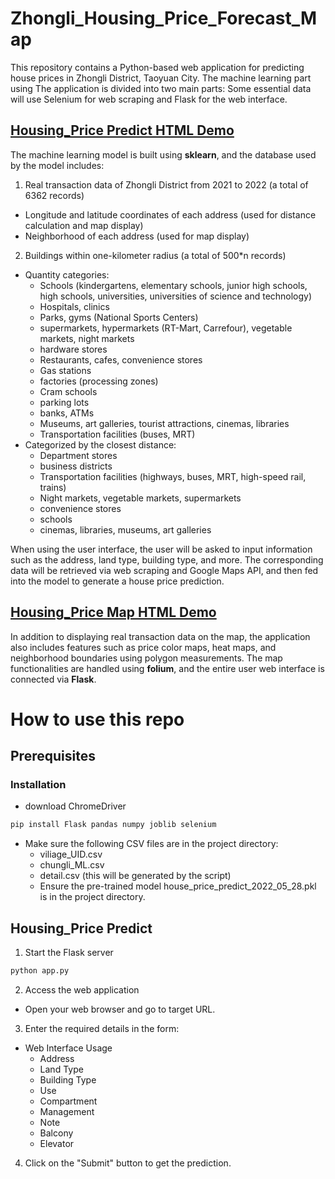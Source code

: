 # Zhongli_Housing_Price_Forecast_Map
This repository contains a Python-based web application for predicting house prices in Zhongli District, Taoyuan City.
The machine learning part using 
The application is divided into two main parts:
Some essential data will use Selenium for web scraping and Flask for the web interface.

## [Housing_Price Predict HTML Demo](https://xkllkx.github.io/Zhongli_Housing_Price_Forecast_Map/loan-prediction-web/templates/form.html)
The machine learning model is built using **sklearn**, and the database used by the model includes:
1. Real transaction data of Zhongli District from 2021 to 2022 (a total of 6362 records)
- Longitude and latitude coordinates of each address (used for distance calculation and map display)
- Neighborhood of each address (used for map display)
2. Buildings within one-kilometer radius (a total of 500*n records)
- Quantity categories:
  + Schools (kindergartens, elementary schools, junior high schools, high schools, universities, universities of science and technology)
  + Hospitals, clinics
  + Parks, gyms (National Sports Centers)
  + supermarkets, hypermarkets (RT-Mart, Carrefour), vegetable markets, night markets
  + hardware stores
  + Restaurants, cafes, convenience stores
  + Gas stations
  + factories (processing zones)
  + Cram schools
  + parking lots
  + banks, ATMs
  + Museums, art galleries, tourist attractions, cinemas, libraries
  + Transportation facilities (buses, MRT)
- Categorized by the closest distance:
  + Department stores
  + business districts
  + Transportation facilities (highways, buses, MRT, high-speed rail, trains)
  + Night markets, vegetable markets, supermarkets
  + convenience stores
  + schools
  + cinemas, libraries, museums, art galleries
    
When using the user interface, the user will be asked to input information such as the address, land type, building type, and more. The corresponding data will be retrieved via web scraping and Google Maps API, and then fed into the model to generate a house price prediction.

## [Housing_Price Map HTML Demo](https://xkllkx.github.io/Zhongli_Housing_Price_Forecast_Map/loan-prediction-web/templates/big_map_try.html)
In addition to displaying real transaction data on the map, the application also includes features such as price color maps, heat maps, and neighborhood boundaries using polygon measurements. The map functionalities are handled using **folium**, and the entire user web interface is connected via **Flask**.

# How to use this repo
## Prerequisites
### Installation
- download ChromeDriver
```bash
pip install Flask pandas numpy joblib selenium
```
- Make sure the following CSV files are in the project directory:
  - viliage_UID.csv
  - chungli_ML.csv
  - detail.csv (this will be generated by the script)
  - Ensure the pre-trained model house_price_predict_2022_05_28.pkl is in the project directory.

## Housing_Price Predict
1. Start the Flask server
```bash
python app.py
```
2. Access the web application
- Open your web browser and go to target URL.

3. Enter the required details in the form:
- Web Interface Usage
  - Address
  - Land Type
  - Building Type
  - Use
  - Compartment
  - Management
  - Note
  - Balcony
  - Elevator

4. Click on the "Submit" button to get the prediction.
